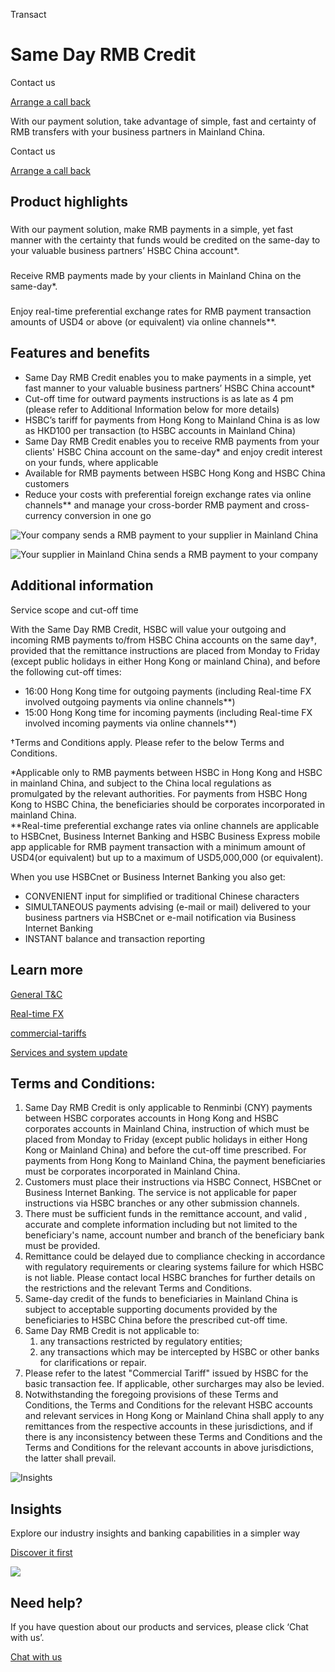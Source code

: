 Transact

# Same Day RMB Credit

Contact us

[Arrange a call back](https://www.business.hsbc.com.hk/en-gb/arrange-a-call-back-payment)

With our payment solution, take advantage of simple, fast and certainty of RMB transfers with your business partners in Mainland China.

Contact us

[Arrange a call back](https://www.business.hsbc.com.hk/en-gb/arrange-a-call-back-payment)

## Product highlights

### 

With our payment solution, make RMB payments in a simple, yet fast manner with the certainty that funds would be credited on the same-day to your valuable business partners’ HSBC China account\*.

### 

Receive RMB payments made by your clients in Mainland China on the same-day\*.

### 

Enjoy real-time preferential exchange rates for RMB payment transaction amounts of USD4 or above (or equivalent) via online channels\*\*.

## Features and benefits

* Same Day RMB Credit enables you to make payments in a simple, yet fast manner to your valuable business partners’ HSBC China account\*
* Cut-off time for outward payments instructions is as late as 4 pm (please refer to Additional Information below for more details)
* HSBC’s tariff for payments from Hong Kong to Mainland China is as low as HKD100 per transaction (to HSBC accounts in Mainland China)
* Same Day RMB Credit enables you to receive RMB payments from your clients' HSBC China account on the same-day\* and enjoy credit interest on your funds, where applicable
* Available for RMB payments between HSBC Hong Kong and HSBC China customers
* Reduce your costs with preferential foreign exchange rates via online channels\*\* and manage your cross-border RMB payment and cross-currency conversion in one go

![Your company sends a RMB payment to your supplier in Mainland China](/-/media/media/hong-kong/images/products/samedayrmbcredit-1.jpg?h=404&iar=0&w=800&hash=8B88873EA1FA7602088DBB87615B16DD "Your company sends a RMB payment to your supplier in Mainland China")

![Your supplier in Mainland China sends a RMB payment to your company](/-/media/media/hong-kong/images/products/samedayrmbcredit-2.jpg?h=403&iar=0&w=800&hash=5B5C7EDE1E7D8E7B563501EFA66AB861 "Your supplier in Mainland China sends a RMB payment to your company")

## Additional information

Service scope and cut-off time

With the Same Day RMB Credit, HSBC will value your outgoing and incoming RMB payments to/from HSBC China accounts on the same day†, provided that the remittance instructions are placed from Monday to Friday (except public holidays in either Hong Kong or mainland China), and before the following cut-off times:

* 16:00 Hong Kong time for outgoing payments (including Real-time FX involved outgoing payments via online channels\*\*)
* 15:00 Hong Kong time for incoming payments (including Real-time FX involved incoming payments via online channels\*\*)

†Terms and Conditions apply. Please refer to the below Terms and Conditions.

\*Applicable only to RMB payments between HSBC in Hong Kong and HSBC in mainland China, and subject to the China local regulations as promulgated by the relevant authorities. For payments from HSBC Hong Kong to HSBC China, the beneficiaries should be corporates incorporated in mainland China.  
\*\*Real-time preferential exchange rates via online channels are applicable to HSBCnet, Business Internet Banking and HSBC Business Express mobile app applicable for RMB payment transaction with a minimum amount of USD4(or equivalent) but up to a maximum of USD5,000,000 (or equivalent).

When you use HSBCnet or Business Internet Banking you also get:

* CONVENIENT input for simplified or traditional Chinese characters
* SIMULTANEOUS payments advising (e-mail or mail) delivered to your business partners via HSBCnet or e-mail notification via Business Internet Banking
* INSTANT balance and transaction reporting

## Learn more

[General T&C](/en-gb/help-centre/business-forms/account-services-forms)

[Real-time FX](/en-gb/products/foreign-exchange-spot-fx)

[commercial-tariffs](/en-gb/regulations/commercial-tariffs)

[Services and system update](/en-gb/regulations/resource-centre-important-hsbc-payments-information)

## Terms and Conditions:

1. Same Day RMB Credit is only applicable to Renminbi (CNY) payments between HSBC corporates accounts in Hong Kong and HSBC corporates accounts in Mainland China, instruction of which must be placed from Monday to Friday (except public holidays in either Hong Kong or Mainland China) and before the cut-off time prescribed. For payments from Hong Kong to Mainland China, the payment beneficiaries must be corporates incorporated in Mainland China.
2. Customers must place their instructions via HSBC Connect, HSBCnet or Business Internet Banking. The service is not applicable for paper instructions via HSBC branches or any other submission channels.
3. There must be sufficient funds in the remittance account, and valid , accurate and complete information including but not limited to the beneficiary's name, account number and branch of the beneficiary bank must be provided.
4. Remittance could be delayed due to compliance checking in accordance with regulatory requirements or clearing systems failure for which HSBC is not liable. Please contact local HSBC branches for further details on the restrictions and the relevant Terms and Conditions.
5. Same-day credit of the funds to beneficiaries in Mainland China is subject to acceptable supporting documents provided by the beneficiaries to HSBC China before the prescribed cut-off time.
6. Same Day RMB Credit is not applicable to:
   1. any transactions restricted by regulatory entities;
   2. any transactions which may be intercepted by HSBC or other banks for clarifications or repair.
7. Please refer to the latest "Commercial Tariff" issued by HSBC for the basic transaction fee. If applicable, other surcharges may also be levied.
8. Notwithstanding the foregoing provisions of these Terms and Conditions, the Terms and Conditions for the relevant HSBC accounts and relevant services in Hong Kong or Mainland China shall apply to any remittances from the respective accounts in these jurisdictions, and if there is any inconsistency between these Terms and Conditions and the Terms and Conditions for the relevant accounts in above jurisdictions, the latter shall prevail.

![Insights](/-/media/media/product-solution/theme-type/img-onboarding.png?h=1413&iar=0&w=1440&hash=0E9CE212C1F6AFCE9D0FE384CA6DCC0A "Insights")

## Insights

Explore our industry insights and banking capabilities in a simpler way

[Discover it first](/en-gb/insights)

![ ](/-/media/media/common/images/contact-us-img.png?h=604&iar=0&w=768&hash=A5675187A2C4B175E0CA7B5AD27C3A66 " ")

## Need help?

If you have question about our products and services, please click ‘Chat with us’.

[Chat with us](##)